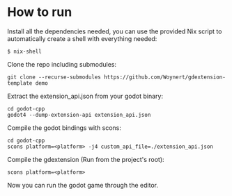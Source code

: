 # How to run

Install all the dependencies needed, you can use the provided Nix script to automatically create a shell with everything needed:

```
$ nix-shell
```

Clone the repo including submodules:

```
git clone --recurse-submodules https://github.com/Woynert/gdextension-template demo 
```

Extract the extension_api.json from your godot binary:

```
cd godot-cpp
godot4 --dump-extension-api extension_api.json
```

Compile the godot bindings with scons:

```
cd godot-cpp
scons platform=<platform> -j4 custom_api_file=./extension_api.json
```

Compile the gdextension (Run from the project's root):

```
scons platform=<platform>
```

Now you can run the godot game through the editor.

